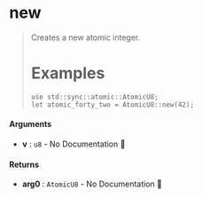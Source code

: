 # new

>  Creates a new atomic integer.
>  # Examples
>  ```
> use std::sync::atomic::AtomicU8;
> let atomic_forty_two = AtomicU8::new(42);
>  ```

#### Arguments

- **v** : `u8` \- No Documentation 🚧

#### Returns

- **arg0** : `AtomicU8` \- No Documentation 🚧